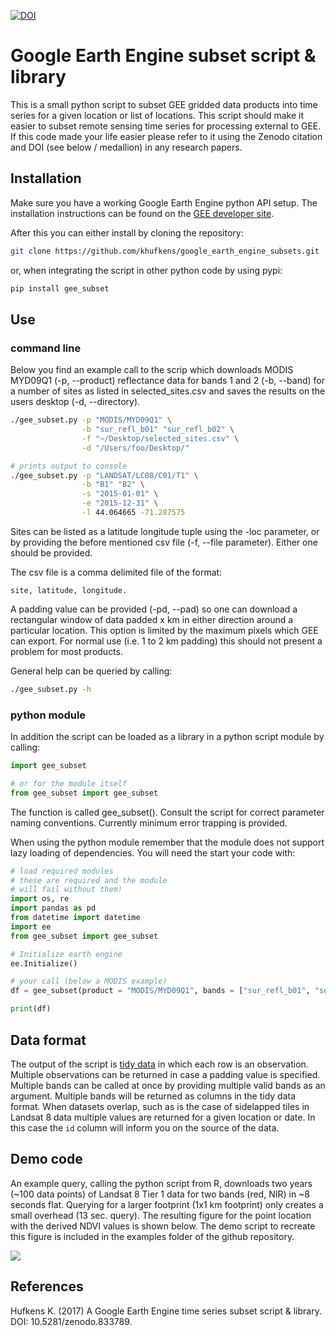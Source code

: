 [![DOI](https://zenodo.org/badge/97874563.svg)](https://zenodo.org/badge/latestdoi/97874563)

# Google Earth Engine subset script & library

This is a small python script to subset GEE gridded data products into time series for a given location or list of locations. This script should make it easier to subset remote sensing time series for processing external to GEE.  If this code made your life easier please refer to it using the Zenodo citation and DOI (see below / medallion) in any research papers.

## Installation

Make sure you have a working Google Earth Engine python API setup. The installation instructions can be found on the [GEE developer site](https://developers.google.com/earth-engine/python_install).

After this you can either install by cloning the repository: 

```bash
git clone https://github.com/khufkens/google_earth_engine_subsets.git
```
or, when integrating the script in other python code by using pypi:

```bash
pip install gee_subset
```

## Use

### command line

Below you find an example call to the scrip which downloads MODIS MYD09Q1 (-p, --product) reflectance data for bands 1 and 2 (-b, --band) for a number of sites as listed in selected_sites.csv and saves the results on the users desktop (-d, --directory).

```bash
./gee_subset.py -p "MODIS/MYD09Q1" \
                -b "sur_refl_b01" "sur_refl_b02" \
                -f "~/Desktop/selected_sites.csv" \
                -d "/Users/foo/Desktop/"
```

``` bash
# prints output to console
./gee_subset.py -p "LANDSAT/LC08/C01/T1" \
                -b "B1" "B2" \
                -s "2015-01-01" \
                -e "2015-12-31" \
                -l 44.064665 -71.287575
```

Sites can be listed as a latitude longitude tuple using the -loc parameter, or by providing the before mentioned csv file (-f, --file parameter). Either one should be provided.

The csv file is a comma delimited file of the format:

	site, latitude, longitude.

A padding value can be provided (-pd, --pad) so one can download a rectangular window of data padded x km in either direction around a particular location. This option is limited by the maximum pixels which GEE can export. For normal use (i.e. 1 to 2 km padding) this should not present a problem for most products.

General help can be queried by calling:
```bash
./gee_subset.py -h
```

### python module

In addition the script can be loaded as a library in a python script module by calling:

```python
import gee_subset

# or for the module itself
from gee_subset import gee_subset

```
The function is called gee_subset(). Consult the script for correct parameter naming conventions. Currently minimum error trapping is provided.

When using the python module remember that the module does not support lazy loading of dependencies. You will need the start your code with:

```python
# load required modules
# these are required and the module
# will fail without them!
import os, re
import pandas as pd
from datetime import datetime
import ee
from gee_subset import gee_subset

# Initialize earth engine
ee.Initialize()

# your call (below a MODIS example)
df = gee_subset(product = "MODIS/MYD09Q1", bands = ["sur_refl_b01", "sur_refl_b02"], start_date = "2015-01-01", end_date = "2015-12-31", latitude = 44, longitude = -72, scale = 30)

print(df)
```

## Data format

The output of the script is [tidy data](https://cran.r-project.org/web/packages/tidyr/vignettes/tidy-data.html) in which each row is an observation. Multiple observations can be returned in case a padding value is specified. Multiple bands can be called at once by providing multiple valid bands as an argument. Multiple bands will be returned as columns in the tidy data format. When datasets overlap, such as is the case of sidelapped tiles in Landsat 8 data multiple values are returned for a given location or date. In this case the `id` column will inform you on the source of the data.

## Demo code

An example query, calling the python script from R, downloads two years (~100 data points) of Landsat 8 Tier 1 data for two bands (red, NIR) in ~8 seconds flat. Querying for a larger footprint (1x1 km footprint) only creates a small overhead (13 sec. query). The resulting figure for the point location with the derived NDVI values is shown below. The demo script to recreate this figure is included in the examples folder of the github repository.

![](examples/demo_vis.png?raw=true)

## References

Hufkens K. (2017) A Google Earth Engine time series subset script & library. DOI: 10.5281/zenodo.833789.
